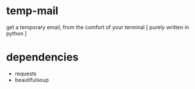 # temp-mail
get a temporary email, from the comfort of your terminal [ purely written in python ]

# dependencies
- requests
- beautifulsoup
